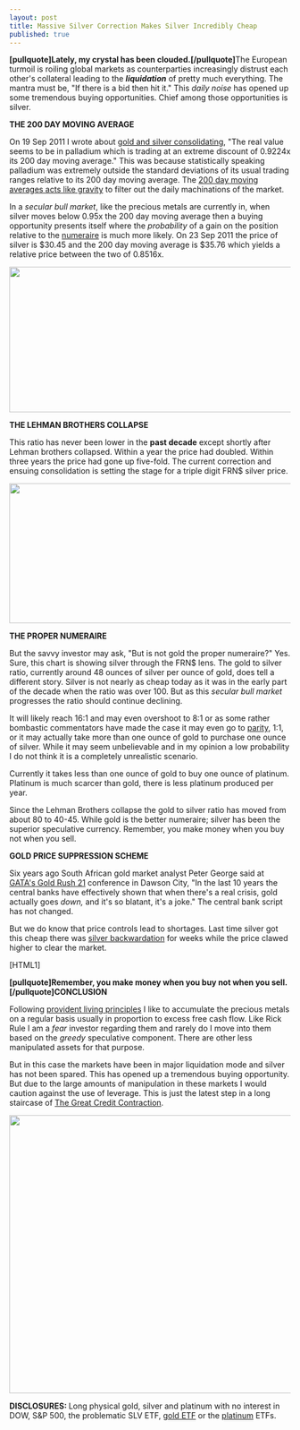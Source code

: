```yaml
---
layout: post
title: Massive Silver Correction Makes Silver Incredibly Cheap
published: true
---
```

<p><strong>[pullquote]Lately, my crystal has been clouded.[/pullquote]</strong>The European turmoil is roiling global markets as counterparties increasingly distrust each other's collateral leading to the <em><strong>liquidation</strong></em> of pretty much everything. The mantra must be, "If there is a bid then hit it." This <em>daily noise</em> has opened up some tremendous buying opportunities. Chief among those opportunities is silver.<img src="{{ site.baseurl }}/images/230911.jpg" alt="" width="1" height="1" border="0" /></p>
<p><strong>THE 200 DAY MOVING AVERAGE</strong></p>
<p>On 19 Sep 2011 I wrote about <a title="gold and silver consolidating" href="http://www.runtogold.com/2011/09/gold-and-silver-continue-consolidating-before-the-next-upleg/" target="_blank">gold and silver consolidating</a>, "The real value seems to be in palladium which is trading at an extreme discount of 0.9224x its 200 day moving average." This was because statistically speaking palladium was extremely outside the standard deviations of its usual trading ranges relative to its 200 day moving average. The <a title="200 day moving average" href="http://www.runtogold.com/2010/07/200-day-moving-average/" target="_blank">200 day moving averages acts like gravity</a> to filter out the daily machinations of the market.</p>
<p>In a <em>secular bull market</em>, like the precious metals are currently in, when silver moves below 0.95x the 200 day moving average then a buying opportunity presents itself where the <em>probability</em> of a gain on the position relative to the <a title="numeraire" href="http://www.runtogold.com/2010/01/numeraire/" target="_blank">numeraire</a> is much more likely. On 23 Sep 2011 the price of silver is $30.45 and the 200 day moving average is $35.76 which yields a relative price between the two of 0.8516x.</p>
<p><img class="aligncenter" title="silver price" src="{{ site.baseurl }}/images/spot-silver-price-200-day-moving-average-520w.png" alt="" width="520" height="260" /></p>
<p><strong>THE LEHMAN BROTHERS COLLAPSE</strong></p>
<p>This ratio has never been lower in the <strong>past decade</strong> except shortly after Lehman brothers collapsed. Within a year the price had doubled. Within three years the price had gone up five-fold. The current correction and ensuing consolidation is setting the stage for a triple digit FRN$ silver price.</p>
<p><img class="aligncenter" title="silver cheap" src="{{ site.baseurl }}/images/silver-cheap-23-sep-2011.jpg" alt="" width="520" height="250" /></p>
<p><strong>THE PROPER NUMERAIRE</strong></p>
<p>But the savvy investor may ask, "But is not gold the proper numeraire?" Yes. Sure, this chart is showing silver through the FRN$ lens. The gold to silver ratio, currently around 48 ounces of silver per ounce of gold, does tell a different story. Silver is not nearly as cheap today as it was in the early part of the decade when the ratio was over 100. But as this <em>secular bull market</em> progresses the ratio should continue declining.</p>
<p>It will likely reach 16:1 and may even overshoot to 8:1 or as some rather bombastic commentators have made the case it may even go to <a title="parity" href="http://www.shtfplan.com/precious-metals/prediction-silver-will-go-to-parity-with-gold_08192010" target="_blank">parity</a>, 1:1, or it may actually take more than one ounce of gold to purchase one ounce of silver. While it may seem unbelievable and in my opinion a low probability I do not think it is a completely unrealistic scenario.</p>
<p>Currently it takes less than one ounce of gold to buy one ounce of platinum. Platinum is much scarcer than gold, there is less platinum produced per year.</p>
<p>Since the Lehman Brothers collapse the gold to silver ratio has moved from about 80 to 40-45. While gold is the better numeraire; silver has been the superior speculative currency. Remember, you make money when you buy not when you sell.</p>
<p><strong>GOLD PRICE SUPPRESSION SCHEME</strong></p>
<p>Six years ago South African gold market analyst Peter George said at <a title="gata gold rush 21" href="http://www.runtogold.com/2005/09/goldrush-21/" target="_blank">GATA's Gold Rush 21</a> conference in Dawson City, "In the last 10 years the central banks have effectively shown that when there's a real crisis, gold actually goes <em>down,</em> and it's so blatant, it's a joke." The central bank script has not changed.</p>
<p>But we do know that price controls lead to shortages. Last time silver got this cheap there was <a title="silver backwardation" href="http://www.runtogold.com/2009/09/silver-trending-towards-backwardation-again/" target="_blank">silver backwardation</a> for weeks while the price clawed higher to clear the market.</p>
<p>[HTML1]</p>
<p><strong>[pullquote]Remember, you make money when you buy not when you sell.[/pullquote]CONCLUSION</strong></p>
<p>Following <a title="provident living principles" href="http://www.runtogold.com/2009/08/provident-living-principles/" target="_blank">provident living principles</a> I like to accumulate the precious metals on a regular basis usually in proportion to excess free cash flow. Like Rick Rule I am a <em>fear</em> investor regarding them and rarely do I move into them based on the <em>greedy</em> speculative component. There are other less manipulated assets for that purpose.</p>
<p>But in this case the markets have been in major liquidation mode and silver has not been spared. This has opened up a tremendous buying opportunity. But due to the large amounts of manipulation in these markets I would caution against the use of leverage. This is just the latest step in a long staircase of <a title="the great credit contraction" href="http://www.creditcontraction.com" target="_blank">The Great Credit Contraction</a>.</p>
<p><a href="http://www.creditcontraction.com"><img class="aligncenter" title="the great credit contraction" src="{{ site.baseurl }}/images/Liquidity-Pyramid.jpg" alt="" width="540" height="497" /></a></p>
<p><strong>DISCLOSURES: </strong>Long physical gold, silver and platinum with no interest in DOW, S&amp;P 500, the problematic SLV ETF, <a title="gld etf" href="http://www.runtogold.com/2009/02/another-problem-with-the-gld-etf/" target="_blank">gold ETF</a> or the <a title="platinum" href="http://www.runtogold.com/2010/01/is-platinum-overvalued/" target="_blank">platinum</a> ETFs.</p>
